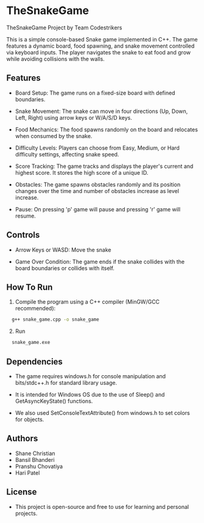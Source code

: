 # TheSnakeGame
TheSnakeGame Project by Team Codestrikers

This is a simple console-based Snake game implemented in C++. The game features a dynamic board, food spawning, and snake movement controlled via keyboard inputs. The player navigates the snake to eat food and grow while avoiding collisions with the walls.


## Features

- Board Setup: The game runs on a fixed-size board with defined boundaries.

- Snake Movement: The snake can move in four directions (Up, Down, Left, Right) using arrow keys or W/A/S/D keys.

- Food Mechanics: The food spawns randomly on the board and relocates when consumed by the snake.

- Difficulty Levels: Players can choose from Easy, Medium, or Hard difficulty settings, affecting snake speed.

- Score Tracking: The game tracks and displays the player's current and highest score. It stores the high score of a unique ID.

- Obstacles: The game spawns obstacles randomly and its position changes over the time and number of obstacles increase as level increase.

- Pause: On pressing 'p' game will pause and pressing 'r' game will resume.
  
## Controls

- Arrow Keys or WASD: Move the snake

- Game Over Condition: The game ends if the snake collides with the board boundaries or collides with itself.
## How To Run

1. Compile the program using a C++ compiler (MinGW/GCC recommended):

```bash
  g++ snake_game.cpp -o snake_game
```
2. Run
```bash
  snake_game.exe
```

## Dependencies

- The game requires windows.h for console manipulation and bits/stdc++.h for standard library usage.

- It is intended for Windows OS due to the use of Sleep() and GetAsyncKeyState() functions.
  
- We also used SetConsoleTextAttribute() from windows.h to set colors for objects.
  
## Authors

- Shane Christian
- Bansil Bhanderi
- Pranshu Chovatiya
- Hari Patel


## License

- This project is open-source and free to use for learning and personal projects.


